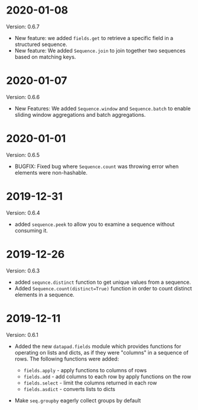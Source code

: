 <!--
Copyright 2019 Huy Nguyen

   Licensed under the Apache License, Version 2.0 (the "License");
   you may not use this file except in compliance with the License.
   You may obtain a copy of the License at

       http://www.apache.org/licenses/LICENSE-2.0

   Software distributed under the License is distributed on an "AS IS" BASIS,
   WITHOUT WARRANTIES OR CONDITIONS OF ANY KIND, either express or implied.
   See the License for the specific language governing permissions and
   limitations under the License.
-->

2020-01-08
==========

Version: 0.6.7

* New feature: we added `fields.get` to retrieve a specific field in a structured sequence.
* New feature: We added `Sequence.join` to join together two sequences based on matching keys.

2020-01-07
==========

Version: 0.6.6

* New Features: We added `Sequence.window` and `Sequence.batch` to enable sliding window aggregations and batch aggregations.

2020-01-01
==========

Version: 0.6.5

* BUGFIX: Fixed bug where `Sequence.count` was throwing error when elements were non-hashable.


2019-12-31
==========

Version: 0.6.4

* added `sequence.peek` to allow you to examine a sequence without consuming it.

2019-12-26
==========

Version: 0.6.3

* added `sequnce.distinct` function to get unique values from a sequence.
* Added `Sequence.count(distinct=True)` function in order to count distinct elements in a sequence.

2019-12-11
==========

Version: 0.6.1

* Added the new `datapad.fields` module which provides functions for operating on lists and dicts, as if they were "columns" in a sequence of rows. The following functions were added:
    * `fields.apply` - apply functions to columns of rows
    * `fields.add` - add columns to each row by apply functions on the row
    * `fields.select` - limit the columns returned in each row
    * `fields.asdict` - converts lists to dicts

* Make `seq.groupby` eagerly collect groups by default
